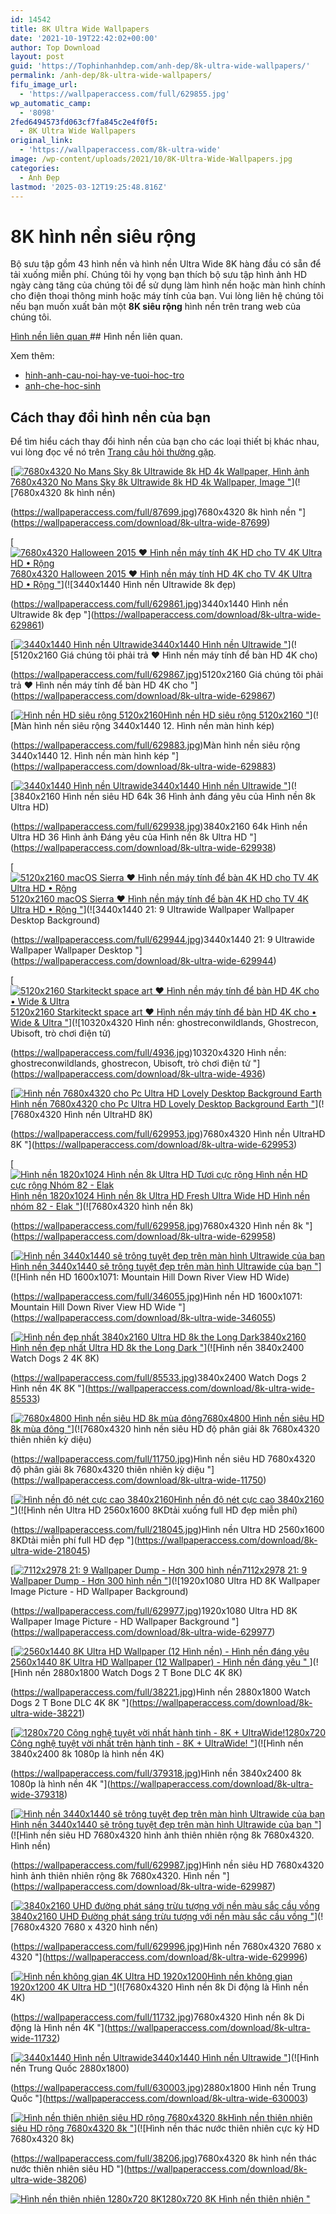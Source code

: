 ```yaml
---
id: 14542
title: 8K Ultra Wide Wallpapers
date: '2021-10-19T22:42:02+00:00'
author: Top Download
layout: post
guid: 'https://Tophinhanhdep.com/anh-dep/8k-ultra-wide-wallpapers/'
permalink: /anh-dep/8k-ultra-wide-wallpapers/
fifu_image_url:
  - 'https://wallpaperaccess.com/full/629855.jpg'
wp_automatic_camp:
  - '8098'
2fed6494573fd063cf7fa845c2e4f0f5:
  - 8K Ultra Wide Wallpapers
original_link:
  - 'https://wallpaperaccess.com/8k-ultra-wide'
image: /wp-content/uploads/2021/10/8K-Ultra-Wide-Wallpapers.jpg
categories:
  - Ảnh Đẹp
lastmod: '2025-03-12T19:25:48.816Z'
---
```

# 8K hình nền siêu rộng

Bộ sưu tập gồm 43 hình nền và hình nền Ultra Wide 8K hàng đầu có sẵn để tải xuống miễn phí. Chúng tôi hy vọng bạn thích bộ sưu tập hình ảnh HD ngày càng tăng của chúng tôi để sử dụng làm hình nền hoặc màn hình chính cho điện thoại thông minh hoặc máy tính của bạn. Vui lòng liên hệ chúng tôi nếu bạn muốn xuất bản một **8K siêu rộng** hình nền trên trang web của chúng tôi.

[Hình nền liên quan ](#related) ## Hình nền liên quan.

   
 Xem thêm:

   
- [hinh-anh-cau-noi-hay-ve-tuoi-hoc-tro](https://tophinhanhdep.com/nhung-cau-noi-hay/hinh-anh-cau-noi-hay-ve-tuoi-hoc-tro/)
- [anh-che-hoc-sinh](https://tophinhanhdep.com/anh-che/anh-che-hoc-sinh/)

## Cách thay đổi hình nền của bạn

Để tìm hiểu cách thay đổi hình nền của bạn cho các loại thiết bị khác nhau, vui lòng đọc về nó trên [Trang câu hỏi thường gặp](https://tophinhanhdep.com/faq/).

  
[[![7680x4320 No Mans Sky 8k Ultrawide 8k HD 4k Wallpaper, Hình ảnh](https://wallpaperaccess.com/full/629855.jpg)7680x4320 No Mans Sky 8k Ultrawide 8k HD 4k Wallpaper, Image "](https://wallpaperaccess.com/download/8k-ultra-wide-629855)](![7680x4320 8k hình nền)

(https://wallpaperaccess.com/full/87699.jpg)7680x4320 8k hình nền "](https://wallpaperaccess.com/download/8k-ultra-wide-87699)

[[![7680x4320 Halloween 2015 ❤ Hình nền máy tính 4K HD cho TV 4K Ultra HD • Rộng](https://wallpaperaccess.com/full/345841.jpg)7680x4320 Halloween 2015 ❤ Hình nền máy tính HD 4K cho TV 4K Ultra HD • Rộng "](https://wallpaperaccess.com/download/8k-ultra-wide-345841)](![3440x1440 Hình nền Ultrawide 8k đẹp)

(https://wallpaperaccess.com/full/629861.jpg)3440x1440 Hình nền Ultrawide 8k đẹp "](https://wallpaperaccess.com/download/8k-ultra-wide-629861)

[[![3440x1440 Hình nền Ultrawide](https://wallpaperaccess.com/full/346683.jpg)3440x1440 Hình nền Ultrawide "](https://wallpaperaccess.com/download/8k-ultra-wide-346683)](![5120x2160 Giá chúng tôi phải trả ❤ Hình nền máy tính để bàn HD 4K cho)

(https://wallpaperaccess.com/full/629867.jpg)5120x2160 Giá chúng tôi phải trả ❤ Hình nền máy tính để bàn HD 4K cho "](https://wallpaperaccess.com/download/8k-ultra-wide-629867)

[[![Hình nền HD siêu rộng 5120x2160](https://wallpaperaccess.com/full/629876.jpg)Hình nền HD siêu rộng 5120x2160 "](https://wallpaperaccess.com/download/8k-ultra-wide-629876)](![Màn hình nền siêu rộng 3440x1440 12. Hình nền màn hình kép)

(https://wallpaperaccess.com/full/629883.jpg)Màn hình nền siêu rộng 3440x1440 12. Hình nền màn hình kép "](https://wallpaperaccess.com/download/8k-ultra-wide-629883)

[[![3440x1440 Hình nền Ultrawide](https://wallpaperaccess.com/full/629935.jpg)3440x1440 Hình nền Ultrawide "](https://wallpaperaccess.com/download/8k-ultra-wide-629935)](![3840x2160 Hình nền siêu HD 64k 36 Hình ảnh đáng yêu của Hình nền 8k Ultra HD)

(https://wallpaperaccess.com/full/629938.jpg)3840x2160 64k Hình nền Ultra HD 36 Hình ảnh Đáng yêu của Hình nền 8k Ultra HD "](https://wallpaperaccess.com/download/8k-ultra-wide-629938)

[[![5120x2160 macOS Sierra ❤ Hình nền máy tính để bàn 4K HD cho TV 4K Ultra HD • Rộng](https://wallpaperaccess.com/full/346740.jpg)5120x2160 macOS Sierra ❤ Hình nền máy tính để bàn 4K HD cho TV 4K Ultra HD • Rộng "](https://wallpaperaccess.com/download/8k-ultra-wide-346740)](![3440x1440 21: 9 Ultrawide Wallpaper Wallpaper Desktop Background)

(https://wallpaperaccess.com/full/629944.jpg)3440x1440 21: 9 Ultrawide Wallpaper Wallpaper Desktop "](https://wallpaperaccess.com/download/8k-ultra-wide-629944)

[[![5120x2160 Starkiteckt space art ❤ Hình nền máy tính để bàn HD 4K cho • Wide & Ultra](https://wallpaperaccess.com/full/346777.jpg)5120x2160 Starkiteckt space art ❤ Hình nền máy tính để bàn HD 4K cho • Wide &amp; Ultra "](https://wallpaperaccess.com/download/8k-ultra-wide-346777)](![10320x4320 Hình nền: ghostreconwildlands, Ghostrecon, Ubisoft, trò chơi điện tử)

(https://wallpaperaccess.com/full/4936.jpg)10320x4320 Hình nền: ghostreconwildlands, ghostrecon, Ubisoft, trò chơi điện tử "](https://wallpaperaccess.com/download/8k-ultra-wide-4936)

[[![Hình nền 7680x4320 cho Pc Ultra HD Lovely Desktop Background Earth](https://wallpaperaccess.com/full/629949.jpg)Hình nền 7680x4320 cho Pc Ultra HD Lovely Desktop Background Earth "](https://wallpaperaccess.com/download/8k-ultra-wide-629949)](![7680x4320 Hình nền UltraHD 8K)

(https://wallpaperaccess.com/full/629953.jpg)7680x4320 Hình nền UltraHD 8K "](https://wallpaperaccess.com/download/8k-ultra-wide-629953)

[[![Hình nền 1820x1024 Hình nền 8k Ultra HD Tươi cực rộng Hình nền HD cực rộng Nhóm 82 - Elak](https://wallpaperaccess.com/full/629954.jpg)Hình nền 1820x1024 Hình nền 8k Ultra HD Fresh Ultra Wide HD Hình nền nhóm 82 - Elak "](https://wallpaperaccess.com/download/8k-ultra-wide-629954)](![7680x4320 hình nền 8k)

(https://wallpaperaccess.com/full/629958.jpg)7680x4320 Hình nền 8k "](https://wallpaperaccess.com/download/8k-ultra-wide-629958)

[[![Hình nền 3440x1440 sẽ trông tuyệt đẹp trên màn hình Ultrawide của bạn](https://wallpaperaccess.com/full/306514.jpg)Hình nền 3440x1440 sẽ trông tuyệt đẹp trên màn hình Ultrawide của bạn "](https://wallpaperaccess.com/download/8k-ultra-wide-306514)](![Hình nền HD 1600x1071: Mountain Hill Down River View HD Wide)

(https://wallpaperaccess.com/full/346055.jpg)Hình nền HD 1600x1071: Mountain Hill Down River View HD Wide "](https://wallpaperaccess.com/download/8k-ultra-wide-346055)

[[![Hình nền đẹp nhất 3840x2160 Ultra HD 8k the Long Dark](https://wallpaperaccess.com/full/629969.jpg)3840x2160 Hình nền đẹp nhất Ultra HD 8k the Long Dark "](https://wallpaperaccess.com/download/8k-ultra-wide-629969)](![Hình nền 3840x2400 Watch Dogs 2 4K 8K)

(https://wallpaperaccess.com/full/85533.jpg)3840x2400 Watch Dogs 2 Hình nền 4K 8K "](https://wallpaperaccess.com/download/8k-ultra-wide-85533)

[[![7680x4800 Hình nền siêu HD 8k mùa đông](https://wallpaperaccess.com/full/629971.jpg)7680x4800 Hình nền siêu HD 8k mùa đông "](https://wallpaperaccess.com/download/8k-ultra-wide-629971)](![7680x4320 hình nền siêu HD độ phân giải 8k 7680x4320 thiên nhiên kỳ diệu)

(https://wallpaperaccess.com/full/11750.jpg)Hình nền siêu HD 7680x4320 độ phân giải 8k 7680x4320 thiên nhiên kỳ diệu "](https://wallpaperaccess.com/download/8k-ultra-wide-11750)

[[![Hình nền độ nét cực cao 3840x2160](https://wallpaperaccess.com/full/629973.jpg)Hình nền độ nét cực cao 3840x2160 "](https://wallpaperaccess.com/download/8k-ultra-wide-629973)](![Hình nền Ultra HD 2560x1600 8KDtải xuống full HD đẹp miễn phí)

(https://wallpaperaccess.com/full/218045.jpg)Hình nền Ultra HD 2560x1600 8KDtải miễn phí full HD đẹp "](https://wallpaperaccess.com/download/8k-ultra-wide-218045)

[[![7112x2978 21: 9 Wallpaper Dump - Hơn 300 hình nền](https://wallpaperaccess.com/full/506890.jpg)7112x2978 21: 9 Wallpaper Dump - Hơn 300 hình nền "](https://wallpaperaccess.com/download/8k-ultra-wide-506890)](![1920x1080 Ultra HD 8K Wallpaper Image Picture - HD Wallpaper Background)

(https://wallpaperaccess.com/full/629977.jpg)1920x1080 Ultra HD 8K Wallpaper Image Picture - HD Wallpaper Background "](https://wallpaperaccess.com/download/8k-ultra-wide-629977)

[[![2560x1440 8K Ultra HD Wallpaper (12 Hình nền) - Hình nền đáng yêu](https://wallpaperaccess.com/full/38195.jpg)2560x1440 8K Ultra HD Wallpaper (12 Wallpaper) - Hình nền đáng yêu " ](https://wallpaperaccess.com/download/8k-ultra-wide-38195)](![Hình nền 2880x1800 Watch Dogs 2 T Bone DLC 4K 8K)

(https://wallpaperaccess.com/full/38221.jpg)Hình nền 2880x1800 Watch Dogs 2 T Bone DLC 4K 8K "](https://wallpaperaccess.com/download/8k-ultra-wide-38221)

[[![1280x720 Công nghệ tuyệt vời nhất hành tinh - 8K + UltraWide!](https://wallpaperaccess.com/full/629980.jpg)1280x720 Công nghệ tuyệt vời nhất trên hành tinh - 8K + UltraWide! "](https://wallpaperaccess.com/download/8k-ultra-wide-629980)](![Hình nền 3840x2400 8k 1080p là hình nền 4K)

(https://wallpaperaccess.com/full/379318.jpg)Hình nền 3840x2400 8k 1080p là hình nền 4K "](https://wallpaperaccess.com/download/8k-ultra-wide-379318)

[[![Hình nền 3440x1440 sẽ trông tuyệt đẹp trên màn hình Ultrawide của bạn](https://wallpaperaccess.com/full/629982.jpg)Hình nền 3440x1440 sẽ trông tuyệt đẹp trên màn hình Ultrawide của bạn "](https://wallpaperaccess.com/download/8k-ultra-wide-629982)](![Hình nền siêu HD 7680x4320 hình ảnh thiên nhiên rộng 8k 7680x4320.  Hình nền)

(https://wallpaperaccess.com/full/629987.jpg)Hình nền siêu HD 7680x4320 hình ảnh thiên nhiên rộng 8k 7680x4320. Hình nền "](https://wallpaperaccess.com/download/8k-ultra-wide-629987)

[[![3840x2160 UHD đường phát sáng trừu tượng với nền màu sắc cầu vồng](https://wallpaperaccess.com/full/629992.jpg)3840x2160 UHD Đường phát sáng trừu tượng với nền màu sắc cầu vồng "](https://wallpaperaccess.com/download/8k-ultra-wide-629992)](![7680x4320 7680 x 4320 hình nền)

(https://wallpaperaccess.com/full/629996.jpg)Hình nền 7680x4320 7680 x 4320 "](https://wallpaperaccess.com/download/8k-ultra-wide-629996)

[[![Hình nền không gian 4K Ultra HD 1920x1200](https://wallpaperaccess.com/full/511909.jpg)Hình nền không gian 1920x1200 4K Ultra HD "](https://wallpaperaccess.com/download/8k-ultra-wide-511909)](![7680x4320 Hình nền 8k Di động là Hình nền 4K)

(https://wallpaperaccess.com/full/11732.jpg)7680x4320 Hình nền 8k Di động là Hình nền 4K "](https://wallpaperaccess.com/download/8k-ultra-wide-11732)

[[![3440x1440 Hình nền Ultrawide](https://wallpaperaccess.com/full/346702.png)3440x1440 Hình nền Ultrawide "](https://wallpaperaccess.com/download/8k-ultra-wide-346702)](![Hình nền Trung Quốc 2880x1800)

(https://wallpaperaccess.com/full/630003.jpg)2880x1800 Hình nền Trung Quốc "](https://wallpaperaccess.com/download/8k-ultra-wide-630003)

[[![Hình nền thiên nhiên siêu HD rộng 7680x4320 8k](https://wallpaperaccess.com/full/630013.jpg)Hình nền thiên nhiên siêu HD rộng 7680x4320 8k "](https://wallpaperaccess.com/download/8k-ultra-wide-630013)](![Hình nền thác nước thiên nhiên cực kỳ HD 7680x4320 8k)

(https://wallpaperaccess.com/full/38206.jpg)7680x4320 8k hình nền thác nước thiên nhiên siêu HD "](https://wallpaperaccess.com/download/8k-ultra-wide-38206)

[![Hình nền thiên nhiên 1280x720 8K](https://wallpaperaccess.com/full/630016.jpg)1280x720 8K Hình nền thiên nhiên "](https://wallpaperaccess.com/download/8k-ultra-wide-630016)

